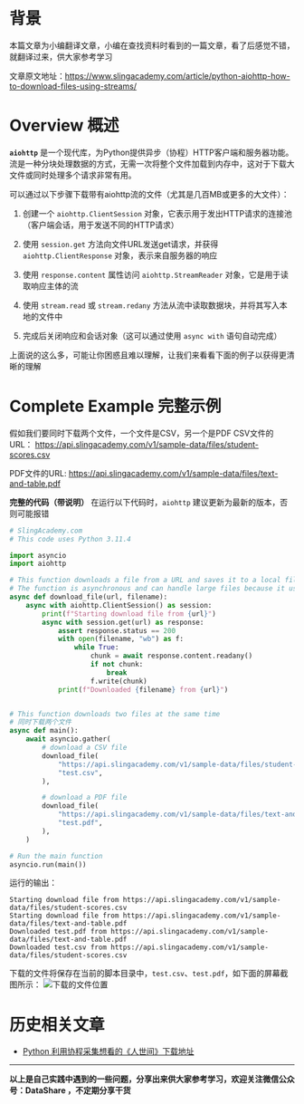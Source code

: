 # 背景
本篇文章为小编翻译文章，小编在查找资料时看到的一篇文章，看了后感觉不错，就翻译过来，供大家参考学习

文章原文地址：https://www.slingacademy.com/article/python-aiohttp-how-to-download-files-using-streams/

# Overview 概述
**`aiohttp`** 是一个现代库，为Python提供异步（协程）HTTP客户端和服务器功能。流是一种分块处理数据的方式，无需一次将整个文件加载到内存中，这对于下载大文件或同时处理多个请求非常有用。

可以通过以下步骤下载带有aiohttp流的文件（尤其是几百MB或更多的大文件）：
1. 创建一个 `aiohttp.ClientSession` 对象，它表示用于发出HTTP请求的连接池（客户端会话，用于发送不同的HTTP请求）

2. 使用 `session.get` 方法向文件URL发送get请求，并获得`aiohttp.ClientResponse` 对象，表示来自服务器的响应

3. 使用 `response.content` 属性访问 `aiohttp.StreamReader` 对象，它是用于读取响应主体的流

4. 使用 `stream.read` 或 `stream.redany` 方法从流中读取数据块，并将其写入本地的文件中

5. 完成后关闭响应和会话对象（这可以通过使用 `async with` 语句自动完成）

上面说的这么多，可能让你困惑且难以理解，让我们来看看下面的例子以获得更清晰的理解
# Complete Example 完整示例
假如我们要同时下载两个文件，一个文件是CSV，另一个是PDF
CSV文件的URL：
https://api.slingacademy.com/v1/sample-data/files/student-scores.csv

PDF文件的URL:
https://api.slingacademy.com/v1/sample-data/files/text-and-table.pdf

**完整的代码（带说明）**
在运行以下代码时，`aiohttp` 建议更新为最新的版本，否则可能报错
```python
# SlingAcademy.com
# This code uses Python 3.11.4

import asyncio
import aiohttp

# This function downloads a file from a URL and saves it to a local file
# The function is asynchronous and can handle large files because it uses aiohttp streams
async def download_file(url, filename):
    async with aiohttp.ClientSession() as session:
        print(f"Starting download file from {url}")
        async with session.get(url) as response:
            assert response.status == 200
            with open(filename, "wb") as f:
                while True:
                    chunk = await response.content.readany()
                    if not chunk:
                        break
                    f.write(chunk)
            print(f"Downloaded {filename} from {url}")


# This function downloads two files at the same time
# 同时下载两个文件
async def main():
    await asyncio.gather(
        # download a CSV file
        download_file(
            "https://api.slingacademy.com/v1/sample-data/files/student-scores.csv",
            "test.csv",
        ),

        # download a PDF file
        download_file(
            "https://api.slingacademy.com/v1/sample-data/files/text-and-table.pdf",
            "test.pdf",
        ),
    )

# Run the main function
asyncio.run(main())
```

运行的输出：
```text
Starting download file from https://api.slingacademy.com/v1/sample-data/files/student-scores.csv
Starting download file from https://api.slingacademy.com/v1/sample-data/files/text-and-table.pdf
Downloaded test.pdf from https://api.slingacademy.com/v1/sample-data/files/text-and-table.pdf
Downloaded test.csv from https://api.slingacademy.com/v1/sample-data/files/student-scores.csv
```
下载的文件将保存在当前的脚本目录中，`test.csv`、`test.pdf`，如下面的屏幕截图所示：
![下载的文件位置](https://upload-images.jianshu.io/upload_images/6641583-022f6d96e169b635.png?imageMogr2/auto-orient/strip%7CimageView2/2/w/1240)
# 历史相关文章
- [Python 利用协程采集想看的《人世间》下载地址](https://www.jianshu.com/p/0fadd9b67049)

**************************************************************************
**以上是自己实践中遇到的一些问题，分享出来供大家参考学习，欢迎关注微信公众号：DataShare ，不定期分享干货**
